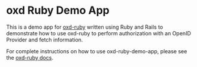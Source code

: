 # oxd Ruby Demo App

This is a demo app for [oxd-ruby](https://github.com/GluuFederation/oxd-ruby/tree/v3.1.3) written using Ruby and Rails to demonstrate how to use oxd-ruby to perform authorization with an OpenID Provider and fetch information.

For complete instructions on how to use oxd-ruby-demo-app, please see the [oxd-ruby docs](https://gluu.org/docs/oxd/3.1.3/libraries/languages/ruby/#sample-project).